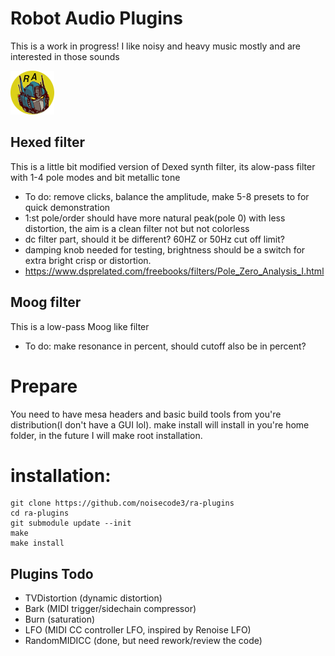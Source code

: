# Robot Audio Plugins
This is a work in progress! I like noisy and heavy music mostly and are interested in those sounds

![screenshot](https://raw.githubusercontent.com/noisecode3/ra-plugins/main/extra/RobotAudioLogoTransparent.png "Beta Logo")

## Hexed filter
This is a little bit modified version of Dexed synth filter, its alow-pass filter with 1-4 pole modes and bit metallic tone

 - To do: remove clicks, balance the amplitude, make 5-8 presets to for quick demonstration
 - 1:st pole/order should have more natural peak(pole 0) with less distortion, the aim is a clean filter not but not colorless
 - dc filter part, should it be different? 60HZ or 50Hz cut off limit?
 - damping knob needed for testing, brightness should be a switch for extra bright crisp or distortion.
 - https://www.dsprelated.com/freebooks/filters/Pole_Zero_Analysis_I.html

## Moog filter
This is a low-pass Moog like filter

 - To do: make resonance in percent, should cutoff also be in percent?


# Prepare
You need to have mesa headers and basic build tools from you're distribution(I don't have a GUI lol). make install will install in you're home folder, in the future I will make root installation.

installation:
=============

    git clone https://github.com/noisecode3/ra-plugins
    cd ra-plugins
    git submodule update --init
    make
    make install

## Plugins Todo
 - TVDistortion (dynamic distortion)
 - Bark (MIDI trigger/sidechain compressor)
 - Burn (saturation)
 - LFO (MIDI CC controller LFO, inspired by Renoise LFO)
 - RandomMIDICC (done, but need rework/review the code)
